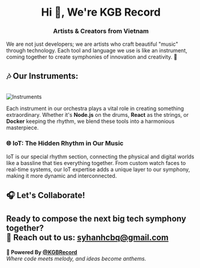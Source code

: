 <h1 align="center">Hi 🎵, We're KGB Record</h1>
<h3 align="center">Artists & Creators from Vietnam</h3>

We are not just developers; we are artists who craft beautiful "music" through technology. Each tool and language we use is like an instrument, coming together to create symphonies of innovation and creativity. 🎼

## 🎶 Our Instruments:
\
![Instruments](https://skillicons.dev/icons?i=nodejs,js,ts,cs,java,go,python,maven,opencv,docker,postman,git,mongo,express,nest,mysql,graphql,md,supabase,bots,gcp,postgres,prisma,kafka,nginx,redis,unity,next,react,html,css,jquery,bootstrap,tailwind,flutter)

Each instrument in our orchestra plays a vital role in creating something extraordinary. Whether it's **Node.js** on the drums, **React** as the strings, or **Docker** keeping the rhythm, we blend these tools into a harmonious masterpiece.

### 🌐 IoT: The Hidden Rhythm in Our Music
IoT is our special rhythm section, connecting the physical and digital worlds like a bassline that ties everything together. From custom watch faces to real-time systems, our IoT expertise adds a unique layer to our symphony, making it more dynamic and interconnected.

## 🎧 Let's Collaborate!
Ready to compose the next big tech symphony together?  
📧 **Reach out to us:** [syhanhcbq@gmail.com](mailto:syhanhcbq@gmail.com)  
---  
**🎼 Powered By [@KGBRecord](https://github.com/KGBRecord)**  
*Where code meets melody, and ideas become anthems.*  

